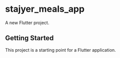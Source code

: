 # stajyer_meals_app

A new Flutter project.

## Getting Started

This project is a starting point for a Flutter application.
